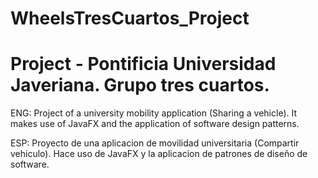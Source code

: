 # WheelsTresCuartos_Project
# Project - Pontificia Universidad Javeriana. Grupo tres cuartos.

ENG: Project of a university mobility application (Sharing a vehicle). It makes use of JavaFX and the application of software design patterns.

ESP: Proyecto de una aplicacion de movilidad universitaria (Compartir vehiculo). Hace uso de JavaFX y la aplicacion de patrones de diseño de software.
